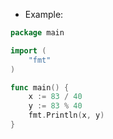 - Example:
```go
package main

import (
    "fmt"
)

func main() {
    x := 83 / 40
    y := 83 % 40
    fmt.Println(x, y)
}
```